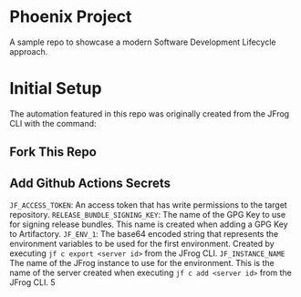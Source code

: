 # Phoenix Project
A sample repo to showcase a modern Software Development Lifecycle approach.

# Initial Setup
The automation featured in this repo was originally created from the JFrog CLI with the command:

## Fork This Repo
## Add Github Actions Secrets
`JF_ACCESS_TOKEN`: An access token that has write permissions to the target repository.
`RELEASE_BUNDLE_SIGNING_KEY`: The name of the GPG Key to use for signing release bundles. This name is created when adding a GPG Key to Artifactory.
`JF_ENV_1`: The base64 encoded string that represents the environment variables to be used for the first environment.  Created by executing `jf c export <server id>` from the JFrog CLI. 
`JF_INSTANCE_NAME` The name of the JFrog instance to use for the environment.  This is the name of the server created when executing `jf c add <server id>` from the JFrog CLI.
5
